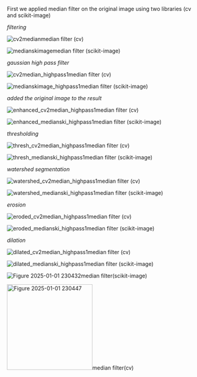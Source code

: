 First we applied median filter on the original image using two libraries (cv and scikit-image)

*filtering*


![cv2median](https://github.com/user-attachments/assets/c20b5b3f-b282-4bab-ac28-d341de58b8f8)median filter (cv)


![medianskimage](https://github.com/user-attachments/assets/498d8bda-6d2b-4a8c-8a80-2d32982b2211)median filter (scikit-image)

*gaussian high pass filter*


![cv2median_highpass1](https://github.com/user-attachments/assets/ad8469f2-4007-4315-b3ea-afd18e38a499)median filter (cv)


![medianskimage_highpass1](https://github.com/user-attachments/assets/22fb7c55-9152-40a7-a452-97dcffcebcf7)median filter (scikit-image)

*added the original image to the result*


![enhanced_cv2median_highpass1](https://github.com/user-attachments/assets/2cecd56e-17b0-417c-9539-8e797f0fcdcf)median filter (cv)


![enhanced_medianski_highpass1](https://github.com/user-attachments/assets/503eac0f-9273-47f4-991c-121a80999fb4)median filter (scikit-image)


*thresholding*


![thresh_cv2median_highpass1](https://github.com/user-attachments/assets/66b78ca3-dbed-4d11-b033-e089ca3eb0fa)median filter (cv)


![thresh_medianski_highpass1](https://github.com/user-attachments/assets/1f43aa45-fd69-4cc2-8875-f8dec699dc85)median filter (scikit-image)

*watershed segmentation*


![watershed_cv2median_highpass1](https://github.com/user-attachments/assets/47b14805-5ba4-4831-b6f1-5590f63c8dc5)median filter (cv)


![watershed_medianski_highpass1](https://github.com/user-attachments/assets/88c94d58-bd48-48ed-8ed0-d4360f5efbcc)median filter (scikit-image)

*erosion*


![eroded_cv2median_highpass1](https://github.com/user-attachments/assets/fe87f638-6410-4257-a0c4-92296c882191)median filter (cv)


![eroded_medianski_highpass1](https://github.com/user-attachments/assets/b795846b-d89f-4898-88aa-3b18b6060980)median filter (scikit-image)

*dilation*


![dilated_cv2median_highpass1](https://github.com/user-attachments/assets/8d851db3-11db-4a3d-8575-96a49007c5f3)median filter (cv)

![dilated_medianski_highpass1](https://github.com/user-attachments/assets/17194fac-7163-43f5-8488-d3476835bbac)median filter (scikit-image)


![Figure 2025-01-01 230432](https://github.com/user-attachments/assets/dfce957d-6636-4b43-9943-66f0058e0a3b)median filter(scikit-image)


<img width="224" alt="Figure 2025-01-01 230447" src="https://github.com/user-attachments/assets/3b32056a-d518-4806-99a2-8f8c3913059d" />median filter(cv)

